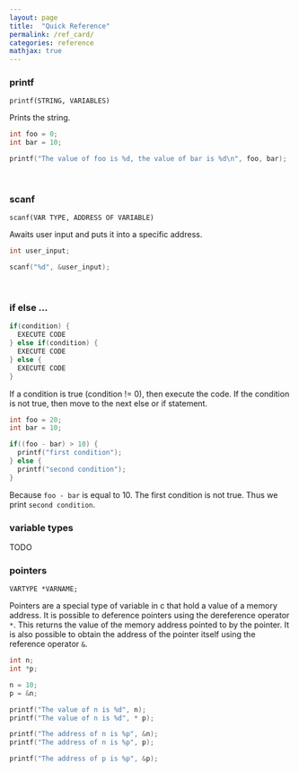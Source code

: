 ```yaml
---
layout: page
title:  "Quick Reference"
permalink: /ref_card/
categories: reference
mathjax: true
---
```


### printf

`printf(STRING, VARIABLES)`

Prints the string.  

```c
int foo = 0;
int bar = 10;

printf("The value of foo is %d, the value of bar is %d\n", foo, bar);
```

<br>

### scanf

`scanf(VAR TYPE, ADDRESS OF VARIABLE)`

Awaits user input and puts it into a specific address.

```c
int user_input;

scanf("%d", &user_input);
```

<br>


### if else ...

```c
if(condition) {
  EXECUTE CODE
} else if(condition) {
  EXECUTE CODE
} else {
  EXECUTE CODE
}
```

If a condition is true (condition != 0), then execute the code.  If the condition is not true, then move to the next else or if statement.  

```c
int foo = 20;
int bar = 10;

if((foo - bar) > 10) {
  printf("first condition");
} else {
  printf("second condition");
}
```

Because `foo - bar` is equal to 10.  The first condition is not true.  Thus we print `second condition`.


### variable types
TODO




### pointers

`VARTYPE *VARNAME;`

Pointers are a special type of variable in c that hold a value of a memory address.  It is possible to deference pointers using the dereference operator `*`.  This returns the value of the memory address pointed to by the pointer.  It is also possible to obtain the address of the pointer itself using the reference operator `&`.

```c
int n;
int *p;

n = 10;
p = &n;

printf("The value of n is %d", n);
printf("The value of n is %d", * p);

printf("The address of n is %p", &n);
printf("The address of n is %p", p);

printf("The address of p is %p", &p);
```
